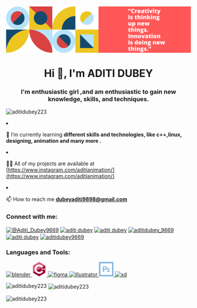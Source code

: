  <img align="center" src="https://raw.githubusercontent.com/Aditidubey223/Aditidubey223/main/“Creativity is thinking up new things. Innovation is doing new things.”.png"/></a>

<h1 align="center">Hi 👋, I'm ADITI DUBEY</h1>
<h3 align="center">I'm enthusiastic girl ,and am enthusiastic to gain new knowledge, skills, and techniques.</h3>

<p align="left"> <img src="https://komarev.com/ghpvc/?username=aditidubey223&label=Profile%20views&color=0e75b6&style=flat" alt="aditidubey223" /> </p

- 🌱 I’m currently learning **different skills and technologies, like c++,linux, designing, animation and many more .**

- 👨‍💻 All of my projects are available at [https://www.instagram.com/aditianimation/](https://www.instagram.com/aditianimation/)

- 📫 How to reach me **dubeyaditi9898@gmail.com**

<h3 align="left">Connect with me:</h3>
<p align="left">
<a href="https://twitter.com/@aditi_dubey9669" target="blank"><img align="center" src="https://raw.githubusercontent.com/rahuldkjain/github-profile-readme-generator/master/src/images/icons/Social/twitter.svg" alt="@Aditi_Dubey9669" height="30" width="40" /></a>
<a href="https://linkedin.com/in/aditi dubey" target="blank"><img align="center" src="https://raw.githubusercontent.com/rahuldkjain/github-profile-readme-generator/master/src/images/icons/Social/linked-in-alt.svg" alt="aditi dubey" height="30" width="40" /></a>
<a href="https://fb.com/aditi dubey" target="blank"><img align="center" src="https://raw.githubusercontent.com/rahuldkjain/github-profile-readme-generator/master/src/images/icons/Social/facebook.svg" alt="aditi dubey" height="30" width="40" /></a>
<a href="https://instagram.com/aditidubey_9669" target="blank"><img align="center" src="https://raw.githubusercontent.com/rahuldkjain/github-profile-readme-generator/master/src/images/icons/Social/instagram.svg" alt="aditidubey_9669" height="30" width="40" /></a>
<a href="https://www.behance.net/aditi dubey" target="blank"><img align="center" src="https://raw.githubusercontent.com/rahuldkjain/github-profile-readme-generator/master/src/images/icons/Social/behance.svg" alt="aditi dubey" height="30" width="40" /></a>
<a href="https://www.hackerrank.com/aditidubey9669" target="blank"><img align="center" src="https://raw.githubusercontent.com/rahuldkjain/github-profile-readme-generator/master/src/images/icons/Social/hackerrank.svg" alt="aditidubey9669" height="30" width="40" /></a>
</p>

<h3 align="left">Languages and Tools:</h3>
<p align="left"> <a href="https://www.blender.org/" target="_blank"> <img src="https://download.blender.org/branding/community/blender_community_badge_white.svg" alt="blender" width="40" height="40"/> </a> <a href="https://www.w3schools.com/cpp/" target="_blank"> <img src="https://raw.githubusercontent.com/devicons/devicon/master/icons/cplusplus/cplusplus-original.svg" alt="cplusplus" width="40" height="40"/> </a> <a href="https://www.figma.com/" target="_blank"> <img src="https://www.vectorlogo.zone/logos/figma/figma-icon.svg" alt="figma" width="40" height="40"/> </a> <a href="https://www.adobe.com/in/products/illustrator.html" target="_blank"> <img src="https://www.vectorlogo.zone/logos/adobe_illustrator/adobe_illustrator-icon.svg" alt="illustrator" width="40" height="40"/> </a> <a href="https://www.photoshop.com/en" target="_blank"> <img src="https://raw.githubusercontent.com/devicons/devicon/master/icons/photoshop/photoshop-line.svg" alt="photoshop" width="40" height="40"/> </a> <a href="https://www.adobe.com/products/xd.html" target="_blank"> <img src="https://cdn.worldvectorlogo.com/logos/adobe-xd.svg" alt="xd" width="40" height="40"/> </a> </p>

<p><img align="left" src="https://github-readme-stats.vercel.app/api/top-langs?username=aditidubey223&show_icons=true&locale=en&layout=compact" alt="aditidubey223" /></p>

<p>&nbsp;<img align="center" src="https://github-readme-stats.vercel.app/api?username=aditidubey223&show_icons=true&locale=en" alt="aditidubey223" /></p>

<p><img align="center" src="https://github-readme-streak-stats.herokuapp.com/?user=aditidubey223&" alt="aditidubey223" /></p>
